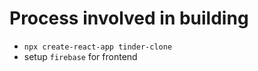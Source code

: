 # Process involved in building

- ```npx create-react-app tinder-clone```
- setup `firebase` for frontend

